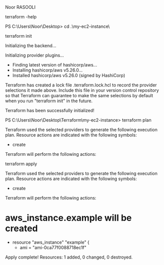 Noor RASOOLI

terraform -help

PS C:\Users\Noor\Desktop> cd .\my-ec2-instance\


 terraform init

Initializing the backend...

Initializing provider plugins...
- Finding latest version of hashicorp/aws...
- Installing hashicorp/aws v5.26.0...
- Installed hashicorp/aws v5.26.0 (signed by HashiCorp)

Terraform has created a lock file .terraform.lock.hcl to record the provider
selections it made above. Include this file in your version control repository
so that Terraform can guarantee to make the same selections by default when
you run "terraform init" in the future.

Terraform has been successfully initialized!




PS C:\Users\Noor\Desktop\Terraform\my-ec2-instance> terraform plan

Terraform used the selected providers to generate the following execution plan. Resource
actions are indicated with the following symbols:
  + create

Terraform will perform the following actions:






 terraform apply

Terraform used the selected providers to generate the following execution plan. Resource actions are
indicated with the following symbols:
  + create

Terraform will perform the following actions:

  # aws_instance.example will be created
  + resource "aws_instance" "example" {
      + ami                                  = "ami-0ca77f0088718ec1f"

Apply complete! Resources: 1 added, 0 changed, 0 destroyed.


